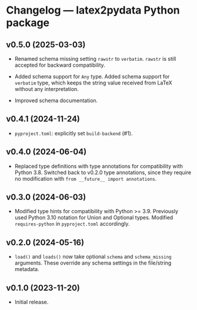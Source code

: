 # Changelog — latex2pydata Python package


## v0.5.0 (2025-03-03)

*  Renamed schema missing setting `rawstr` to `verbatim`.  `rawstr` is still
   accepted for backward compatibility.

*  Added schema support for `Any` type.  Added schema support for `verbatim`
   type, which keeps the string value received from LaTeX without any
   interpretation.

*  Improved schema documentation.



## v0.4.1 (2024-11-24)

*  `pyproject.toml`:  explicitly set `build-backend` (#1).



## v0.4.0 (2024-06-04)

*  Replaced type definitions with type annotations for compatibility with
   Python 3.8.  Switched back to v0.2.0 type annotations, since they
   require no modification with `from __future__ import annotations`.


## v0.3.0 (2024-06-03)

*  Modified type hints for compatibility with Python >= 3.9.  Previously used
   Python 3.10 notation for Union and Optional types.  Modified
   `requires-python` in `pyproject.toml` accordingly.


## v0.2.0 (2024-05-16)

*  `load()` and `loads()` now take optional `schema` and `schema_missing`
   arguments.  These override any schema settings in the file/string metadata.


## v0.1.0 (2023-11-20)

*  Initial release.
